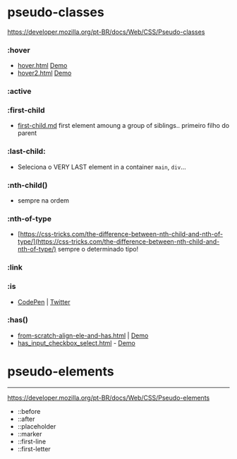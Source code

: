 # pseudo-classes

https://developer.mozilla.org/pt-BR/docs/Web/CSS/Pseudo-classes

### :hover 
- [hover.html](./hover.html) [Demo](https://geraldotech.github.io/DevMap/CSS/pages/hover.html) 
- [hover2.html](./hover2.html) [Demo](https://geraldotech.github.io/DevMap/CSS/pages/hover2.html)  

### :active
### :first-child 
- [first-child.md](./first-child.md)
first element amoung a group of siblings.. primeiro filho do parent

### :last-child: 
- Seleciona o VERY LAST element in a container `main`, `div`...

### :nth-child()  
- sempre na ordem

### :nth-of-type 
- [https://css-tricks.com/the-difference-between-nth-child-and-nth-of-type/](https://css-tricks.com/the-difference-between-nth-child-and-nth-of-type/) sempre o determinado tipo!

### :link
### :is 
- [CodePen](https://codepen.io/geraldopcf/pen/NWMVXZK) | [Twitter](https://twitter.com/addyosmani/status/1411942923671785474)

### :has() 
- [from-scratch-align-ele-and-has.html](../pages/has/from-scratch-align-ele-and-has.html) | [Demo](https://geraldotech.github.io/DevMap/CSS/has/has_input_checkbox_select.html) 
- [has_input_checkbox_select.html](../pages/has/has_input_checkbox_select.html) - [Demo](https://geraldotech.github.io/DevMap/CSS/has/has_input_checkbox_select.html)

# pseudo-elements

<hr>

https://developer.mozilla.org/pt-BR/docs/Web/CSS/Pseudo-elements

- ::before
- ::after
- ::placeholder
- ::marker
- ::first-line 
- ::first-letter